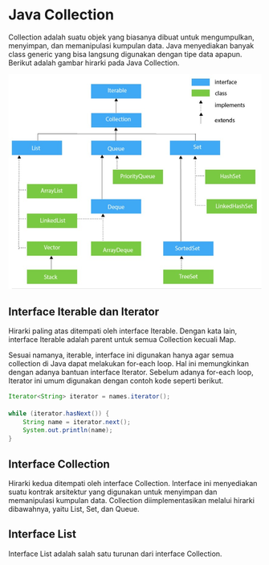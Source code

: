 # Java Collection

Collection adalah suatu objek yang biasanya dibuat untuk mengumpulkan, menyimpan, dan memanipulasi kumpulan data. Java menyediakan banyak class generic yang bisa langsung digunakan dengan tipe data apapun. Berikut adalah gambar hirarki pada Java Collection.

![Hirarki Java Collection](hirarki.jpg)

## Interface Iterable dan Iterator

Hirarki paling atas ditempati oleh interface Iterable. Dengan kata lain, interface Iterable adalah parent untuk semua Collection kecuali Map.

Sesuai namanya, iterable, interface ini digunakan hanya agar semua collection di Java dapat melakukan for-each loop. Hal ini memungkinkan dengan adanya bantuan interface Iterator. Sebelum adanya for-each loop, Iterator ini umum digunakan dengan contoh kode seperti berikut.

```Java Contoh Kode Iterator
Iterator<String> iterator = names.iterator();

while (iterator.hasNext()) {
    String name = iterator.next();
    System.out.println(name);
}
```

## Interface Collection

Hirarki kedua ditempati oleh interface Collection. Interface ini menyediakan suatu kontrak arsitektur yang digunakan untuk menyimpan dan memanipulasi kumpulan data. Collection diimplementasikan melalui hirarki dibawahnya, yaitu List, Set, dan Queue.

## Interface List

Interface List adalah salah satu turunan dari interface Collection.
